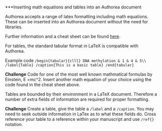 ***Inserting math equations and tables into an Authorea document

Authorea accepts a range of latex formatting including math equations. These can be 
inserted into an Authorea document without the need for libraries.

Further information and a cheat sheet can be found [here](https://authorea.com/users/3/articles/6868/_show_article).

For tables, the standard tabular format in LaTeX is compatible with Authorea. 

Example code ```/begin{tabular}{clll}
			DNA methylation & 1 & 4 & 5\\
		/label{Table}
		/caption{This is a basic table}
            	/end{tabular} ```

**Challenge** Code for one of the most well known mathmatical formulas by Einstein, E =mc^2. Insert another
math equation of your choice using the code found in the cheat sheet above.

Tables are bounded by their environment in a LaTeX document. Therefore a number of extra fields of information are required for proper formatting.

**Challenge** Create a table, give the table a `/label` and a `/caption`. You may need to seek outside information in LaTex
as to what these fields do. Cross reference your table to a reference within your manuscript and use `/ref{}` notation.

